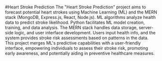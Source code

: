 #Heart Stroke Prediction
The "Heart Stroke Prediction" project aims to forecast potential heart strokes using Machine Learning (ML) and the MERN stack (MongoDB, Express.js, React, Node.js). ML algorithms analyze health data to predict stroke likelihood. Python facilitates ML model creation, training, and data analysis. The MERN stack handles data storage, server-side logic, and user interface development. Users input health info, and the system provides stroke risk assessments based on patterns in the data. This project merges ML's predictive capabilities with a user-friendly interface, empowering individuals to assess their stroke risk, promoting early awareness, and potentially aiding in preventive healthcare measures.
